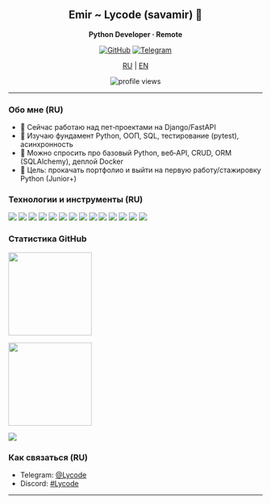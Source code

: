
<h2 align="center">Emir ~ Lycode (savamir) 👋</h2>
<p align="center"><b>Python Developer · Remote</b></p>

<p align="center">
  <a href="https://github.com/savamir"><img src="https://img.shields.io/badge/GitHub-@savamir-181717?logo=github" alt="GitHub"/></a>
  <a href="https://t.me/Lycode"><img src="https://img.shields.io/badge/Telegram-@Lycode-26A5E4?logo=telegram&logoColor=white" alt="Telegram"/></a>
</p>

<p align="center">
  <a href="#ru">RU</a> | <a href="#en">EN</a>
</p>

<p align="center">
  <img src="https://komarev.com/ghpvc/?username=savamir&style=flat&color=blue" alt="profile views"/>
</p>

---

<a id="ru"></a>

### Обо мне (RU)

- 🔭 Сейчас работаю над пет‑проектами на Django/FastAPI
- 🌱 Изучаю фундамент Python, ООП, SQL, тестирование (pytest), асинхронность
- 💬 Можно спросить про базовый Python, веб‑API, CRUD, ORM (SQLAlchemy), деплой Docker
- 🎯 Цель: прокачать портфолио и выйти на первую работу/стажировку Python (Junior+)

### Технологии и инструменты (RU)

<p>
  <img src="https://img.shields.io/badge/Python-3776AB?logo=python&logoColor=white"/>
  <img src="https://img.shields.io/badge/Django-092E20?logo=django&logoColor=white"/>
  <img src="https://img.shields.io/badge/FastAPI-009688?logo=fastapi&logoColor=white"/>
  <img src="https://img.shields.io/badge/Flask-000000?logo=flask&logoColor=white"/>
  <img src="https://img.shields.io/badge/Pydantic-E92063?logo=pydantic&logoColor=white"/>
  <img src="https://img.shields.io/badge/SQLAlchemy-D71F00?logo=python&logoColor=white"/>
  <img src="https://img.shields.io/badge/PostgreSQL-4169E1?logo=postgresql&logoColor=white"/>
  <img src="https://img.shields.io/badge/SQLite-003B57?logo=sqlite&logoColor=white"/>
  <img src="https://img.shields.io/badge/Redis-DC382D?logo=redis&logoColor=white"/>
  <img src="https://img.shields.io/badge/Pytest-0A9EDC?logo=pytest&logoColor=white"/>
  <img src="https://img.shields.io/badge/Poetry-60A5FA?logo=poetry&logoColor=white"/>
  <img src="https://img.shields.io/badge/Docker-2496ED?logo=docker&logoColor=white"/>
  <img src="https://img.shields.io/badge/Git-F05032?logo=git&logoColor=white"/>
  <img src="https://img.shields.io/badge/GitHub_Actions-2088FF?logo=github-actions&logoColor=white"/>
</p>

### Статистика GitHub

<p>
  <img src="https://github-readme-stats.vercel.app/api?username=savamir&show_icons=true&theme=transparent&include_all_commits=true&count_private=true" height="165"/>
</p>

<p>
  <img src="https://streak-stats.demolab.com?user=savamir&theme=transparent" height="165"/>
</p>

<p>
  <img src="https://github-profile-trophy.vercel.app/?username=savamir&theme=algolia&no-bg=true&no-frame=true&row=1&column=7" />
</p>

### Как связаться (RU)

- Telegram: [@Lycode](https://t.me/Lycode)
- Discord: [#Lycode](https://discordapp.com/users/lycode)

---
